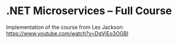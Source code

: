 # .NET Microservices – Full Course

Implementation of the course from Les Jackson: https://www.youtube.com/watch?v=DgVjEo3OGBI

